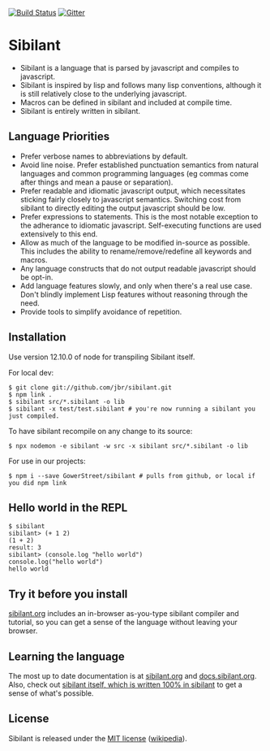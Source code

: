 [![Build Status](https://travis-ci.org/jbr/sibilant.svg?branch=master)](https://travis-ci.org/jbr/sibilant)
[![Gitter](https://img.shields.io/badge/gitter-join%20chat-brightgreen.svg)](https://gitter.im/jbr/sibilant?utm_source=badge&utm_medium=badge&utm_campaign=pr-badge&utm_content=badge)

# Sibilant

- Sibilant is a language that is parsed by javascript and compiles to
  javascript.
- Sibilant is inspired by lisp and follows many lisp conventions,
  although it is still relatively close to the underlying javascript.
- Macros can be defined in sibilant and included at compile time.
- Sibilant is entirely written in sibilant.

## Language Priorities

- Prefer verbose names to abbreviations by default.
- Avoid line noise.  Prefer established punctuation semantics from
  natural languages and common programming languages (eg commas come
  after things and mean a pause or separation).
- Prefer readable and idiomatic javascript output, which necessitates
  sticking fairly closely to javascript semantics. Switching cost from
  sibilant to directly editing the output javascript should be low.
- Prefer expressions to statements. This is the most notable exception
  to the adherance to idiomatic javascript. Self-executing functions
  are used extensively to this end.
- Allow as much of the language to be modified in-source as
  possible. This includes the ability to rename/remove/redefine all
  keywords and macros.
- Any language constructs that do not output readable javascript
  should be opt-in.
- Add language features slowly, and only when there's a real use
  case. Don't blindly implement Lisp features without reasoning
  through the need.
- Provide tools to simplify avoidance of repetition.

## Installation

Use version 12.10.0 of node for transpiling Sibilant itself.

For local dev:

    $ git clone git://github.com/jbr/sibilant.git
    $ npm link .
    $ sibilant src/*.sibilant -o lib
    $ sibilant -x test/test.sibilant # you're now running a sibilant you just compiled.

To have sibilant recompile on any change to its source:

    $ npx nodemon -e sibilant -w src -x sibilant src/*.sibilant -o lib

For use in our projects:

    $ npm i --save GowerStreet/sibilant # pulls from github, or local if you did npm link

## Hello world in the REPL

    $ sibilant
    sibilant> (+ 1 2)
    (1 + 2)
    result: 3
    sibilant> (console.log "hello world")
    console.log("hello world")
    hello world

## Try it before you install

[sibilant.org](http://sibilant.org) includes an in-browser
as-you-type sibilant compiler and tutorial, so you can get a sense of
the language without leaving your browser.

## Learning the language

The most up to date documentation is at
[sibilant.org](https://sibilant.org) and [docs.sibilant.org](https://docs.sibilant.org).
Also, check out [sibilant itself,
which is written 100% in
sibilant](http://github.com/jbr/sibilant/tree/master/src) to get a
sense of what's possible.

## License

Sibilant is released under the [MIT
license](http://github.com/jbr/sibilant/blob/master/LICENSE)
([wikipedia](http://en.wikipedia.org/wiki/MIT_License)).

